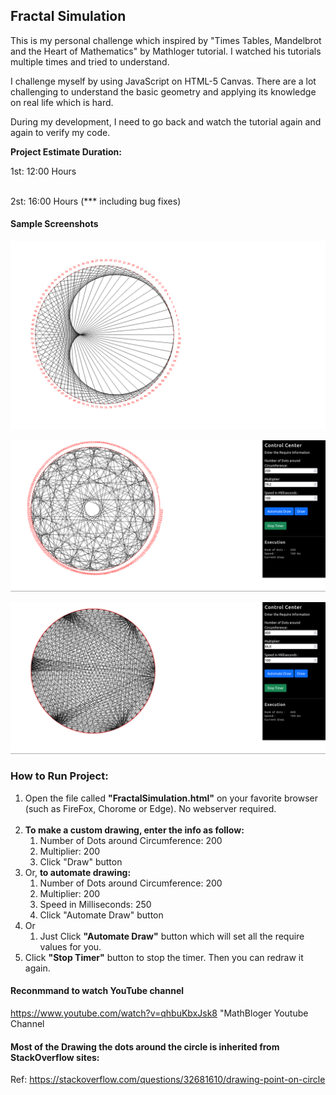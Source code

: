 ## Fractal Simulation 

This is my personal challenge which inspired by "Times Tables, Mandelbrot and the Heart of Mathematics" by Mathloger tutorial. I watched his tutorials multiple times and tried to understand. 

I challenge myself by using JavaScript on HTML-5 Canvas. There are a lot challenging to 
understand the basic geometry and applying its knowledge on real life which is hard. 

During my development, I need to go back and watch the tutorial again and again to verify my code. 

<strong>Project Estimate Duration:</strong>
<br/>

1st: 12:00 Hours  
<br/>

2st: 16:00 Hours (*** including bug fixes)
<br/>

#### Sample Screenshots
![Alt text](./ScreenShot.png)
<br/>

![Alt text](./screenshot_2.png)
<br/>

![Alt text](./screenshot_3.png)

### How to Run Project: 
<ol>
<li>Open the file called <strong>"FractalSimulation.html"</strong> on your favorite browser (such as FireFox, Chorome or Edge). No webserver required. </li>

<br />

<li>
<strong>To make a custom drawing, enter the info as follow: </strong>
<ol>
    <li>Number of Dots around Circumference: 200</li>
    <li>Multiplier: 200</li>
    <li>Click "Draw" button</li>
</ol>
</li>

<li>
Or, <strong>to automate drawing:</strong>
<ol>
    <li>Number of Dots around Circumference: 200</li>
    <li>Multiplier: 200</li>
    <li>Speed in Milliseconds: 250</li>
    <li>Click "Automate Draw" button</li>
</ol>
</li>

<li>
Or
<ol>
    <li>Just Click <strong>"Automate Draw"</strong> button which will set all the require values for you.</li>
</ol>
</li>

<li>
Click <strong>"Stop Timer"</strong> button to stop the timer. Then you can redraw it again.
</li>

</ol>


#### Reconmmand to watch YouTube channel 
https://www.youtube.com/watch?v=qhbuKbxJsk8 "MathBloger Youtube Channel

#### Most of the Drawing the dots around the circle is inherited from StackOverflow sites: 
Ref: https://stackoverflow.com/questions/32681610/drawing-point-on-circle
    

